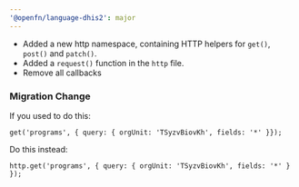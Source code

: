 ```yaml
---
'@openfn/language-dhis2': major
---
```


- Added a new http namespace, containing HTTP helpers for `get()`, `post()` and `patch()`.
- Added a `request()` function in the `http` file.
- Remove all callbacks

### Migration Change

If you used to do this:

```
get('programs', { query: { orgUnit: 'TSyzvBiovKh', fields: '*' }});

```

Do this instead: 

```
http.get('programs', { query: { orgUnit: 'TSyzvBiovKh', fields: '*' } });

```

